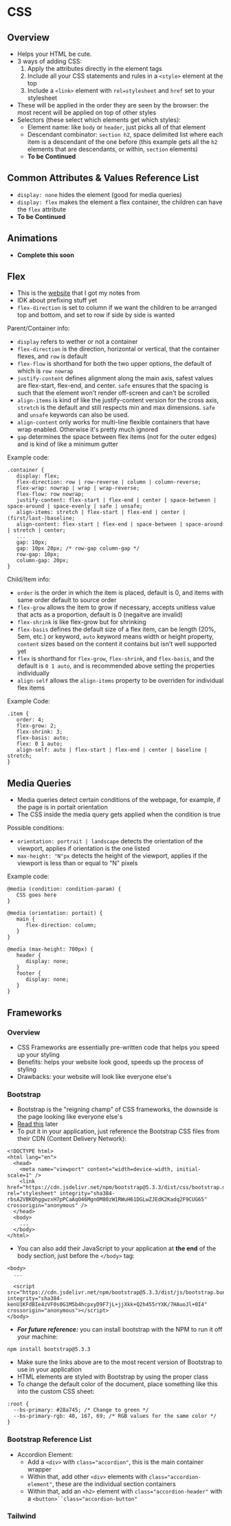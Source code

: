 # CSS

## Overview
- Helps your HTML be cute.
- 3 ways of adding CSS:
  1. Apply the attributes directly in the element tags
  2. Include all your CSS statements and rules in a `<style>` element at the top
  3. Include a `<link>` element with `rel=stylesheet` and `href` set to your stylesheet
- These will be applied in the order they are seen by the browser: the most recent will be applied on top of other styles
- Selectors (these select which elements get which styles):
  - Element name: like `body` or `header`, just picks all of that element
  - Descendant combinator: `section h2`, space delimited list where each item is a descendant of the one before (this example gets all the `h2` elements that are descendants, or within, `section` elements)
  - **To be Continued**

## Common Attributes & Values Reference List
- `display: none` hides the element (good for media queries)
- `display: flex` makes the element a flex container, the children can have the `flex` attribute
- **To be Continued**

## Animations
- **Complete this soon**

## Flex

- This is the [website](https://css-tricks.com/snippets/css/a-guide-to-flexbox/) that I got my notes from
- IDK about prefixing stuff yet
- `flex-direction` is set to column if we want the children to be arranged top and bottom, and set to row if side by side is wanted

Parent/Container info:

- `display` refers to wether or not a container 
- `flex-direction` is the direction, horizontal or vertical, that the container flexes, and `row` is default
- `flex-flow` is shorthand for both the two upper options, the default of which is `row nowrap`
- `justify-content` defines alignment along the main axis, safest values are flex-start, flex-end, and center. `safe` ensures that
the spacing is such that the element won't render off-screen and can't be scrolled
- `align-items` is kind of like the justify-content version for the cross axis, `stretch` is the default and still respects min and max dimensions.
`safe` and `unsafe` keywords can also be used.
- `align-content` only works for multi-line flexible containers that have wrap enabled. Otherwise it's pretty much ignored
- `gap` determines the space between flex items (not for the outer edges) and is kind of like a minimum gutter

Example code:

```
.container {
   display: flex;
   flex-direction: row | row-reverse | column | column-reverse;
   flex-wrap: nowrap | wrap | wrap-reverse;
   flex-flow: row nowrap;
   justify-content: flex-start | flex-end | center | space-between | space-around | space-evenly | safe | unsafe;
   align-items: stretch | flex-start | flex-end | center | (first/last-)baseline;
   align-content: flex-start | flex-end | space-between | space-around | stretch | center;
   ...
   gap: 10px;
   gap: 10px 20px; /* row-gap column-gap */
   row-gap: 10px;
   column-gap: 20px;
}
```

Child/Item info:

- `order` is the order in which the item is placed, default is 0, and items with same order default to source order
- `flex-grow` allows the item to grow if necessary, accepts unitless value that acts as a proportion,  default is 0 (negaitve are invalid)
- `flex-shrink` is like flex-grow but for shrinking
- `flex-basis` defines the default size of a flex item, can be length (20%, 5em, etc.) or keyword, `auto` keyword means width or height property, `content` sizes based on the content it contains but isn't well supported yet
- `flex` is shorthand for `flex-grow`, `flex-shrink`, and `flex-basis`, and the default is `0 1 auto`, and is recommended above setting the properties individually
- `align-self` allows the `align-items` property to be overriden for individual flex items 

Example Code:

```
.item {
   order: 4;
   flex-grow: 2;
   flex-shrink: 3;
   flex-basis: auto;
   flex: 0 1 auto;
   align-self: auto | flex-start | flex-end | center | baseline | stretch;
}
```

## Media Queries

- Media queries detect certain conditions of the webpage, for example, if the page is in portait orientation
- The CSS inside the media query gets applied when the condition is true

Possible conditions:

- `orientation: portrait | landscape` detects the orientation of the viewport, applies if orientation is the one listed
- `max-height: "N"px` detects the height of the viewport, applies if the viewport is less than or equal to "N" pixels

Example code:

```
@media (condition: condition-param) {
   CSS goes here
}
```
```
@media (orientation: portait) {
   main {
      flex-direction: column;
   }
}

@media (max-height: 700px) {
   header {
      display: none;
   }
   footer {
      display: none;
   }
}
```

## Frameworks

### Overview
- CSS Frameworks are essentially pre-written code that helps you speed up your styling
- Benefits: helps your website look good, speeds up the process of styling
- Drawbacks: your website will look like everyone else's

### Bootstrap
- Bootstrap is the "reigning champ" of CSS frameworks, the downside is the page looking like everyone else's
- [Read this](https://getbootstrap.com/docs/5.2/getting-started/introduction/) later
- To put it in your application, just reference the Bootstrap CSS files from their CDN (Content Delivery Network):
```
<!DOCTYPE html>
<html lang="en">
  <head>
    <meta name="viewport" content="width=device-width, initial-scale=1" />
    <link href="https://cdn.jsdelivr.net/npm/bootstrap@5.3.3/dist/css/bootstrap.min.css" rel="stylesheet" integrity="sha384-rbsA2VBKQhggwzxH7pPCaAqO46MgnOM80zW1RWuH61DGLwZJEdK2Kadq2F9CUG65" crossorigin="anonymous" />
  </head>
  <body>
    ...
  </body>
</html>
```
- You can also add their JavaScript to your application at **the end** of the body section, just before the `</body>` tag:
```
<body>
  ...

  <script src="https://cdn.jsdelivr.net/npm/bootstrap@5.3.3/dist/js/bootstrap.bundle.min.js" integrity="sha384-kenU1KFdBIe4zVF0s0G1M5b4hcpxyD9F7jL+jjXkk+Q2h455rYXK/7HAuoJl+0I4" crossorigin="anonymous"></script>
</body>
```
- ***For future reference:*** you can install bootstrap with the NPM to run it off your machine:
```
npm install bootstrap@5.3.3
```
- Make sure the links above are to the most recent version of Bootstrap to use in your application
- HTML elements are styled with Bootstrap by using the proper class
- To change the default color of the document, place something like this into the custom CSS sheet:
```
:root {
  --bs-primary: #28a745; /* Change to green */
  --bs-primary-rgb: 40, 167, 69; /* RGB values for the same color */
}
```
### Bootstrap Reference List
- Accordion Element:
  - Add a `<div>` with `class="accordion"`, this is the main container wrapper
  - Within that, add other `<div>` elements with `class="accordion-element"`, these are the individual section containers
  - Within that, add an `<h2>` element with `class="accordion-header"` with a `<button>``class="accordion-button"`

### Tailwind
